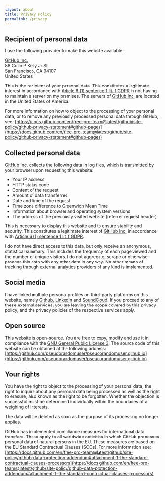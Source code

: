 ```yaml
---
layout: about
title: Privacy Policy
permalink: /privacy
---
```


## Recipient of personal data

I use the following provider to make this website available:

[GitHub Inc.](https://github.com/)\
88 Colin P Kelly Jr St\
San Francisco, CA 94107\
United States

This is the recipient of your personal data. This constitutes a legitimate interest in accordance with [Article 6 (1) sentence 1 lit. f GDPR](https://gdpr-info.eu/art-6-gdpr/) in not having to maintain a server on my premises. The servers of [GitHub Inc.](https://github.com/) are located in the United States of America.

For more information on how to object to the processing of your personal data, or to remove any previously processed personal data through GitHub, see: [https://docs.github.com/en/free-pro-team@latest/github/site-policy/github-privacy-statement#github-pages](https://docs.github.com/en/free-pro-team@latest/github/site-policy/github-privacy-statement#github-pages)

## Collected personal data

[GitHub Inc.](https://github.com/) collects the following data in log files, which is transmitted by your browser upon requesting this website:

* Your IP address
* HTTP status code
* Content of the request
* Amount of data transferred
* Date and time of the request
* Time zone difference to Greenwich Mean Time
* Information about browser and operating system versions
* The address of the previously visited website (referrer request header)

This is necessary to display this website and to ensure stability and security. This constitutes a legitimate interest of [GitHub Inc.](https://github.com/) in accordance with [Article 6 (1) sentence 1 lit. f GDPR](https://gdpr-info.eu/art-6-gdpr/).

I do not have direct access to this data, but only receive an anonymous, statistical summary. This includes the frequency of each page viewed and the number of unique visitors. I do not aggregate, scrape or otherwise process this data with any other data in any way. No other means of tracking through external analytics providers of any kind is implemented.

## Social media

I have linked multiple personal profiles on third-party platforms on this website, namely [Github](https://github.com), [LinkedIn](https://www.linkedin.com/) and [SoundCloud](https://soundcloud.com). If you proceed to any of these external services, you are leaving the scope covered by this privacy policy, and the privacy policies of the respective services apply.

## Open source

This website is open-source. You are free to copy, modify and use it in compliance with the [GNU General Public License 3](https://www.gnu.org/licenses/gpl-3.0.html). The source code of this website can be obtained at the following address: [https://github.com/pseudorandomuser/pseudorandomuser.github.io](https://github.com/pseudorandomuser/pseudorandomuser.github.io)

## Your rights

You have the right to object to the processing of your personal data, the right to inquire about any personal data being processed as well as the right to erasure, also known as the right to be forgotten. Whether the objection is successful must be determined individually within the boundaries of a weighing of interests.

The data will be deleted as soon as the purpose of its processing no longer applies.

GitHub has implemented compliance measures for international data transfers. These apply to all worldwide activities in which GitHub processes personal data of natural persons in the EU. These measures are based on the EU Standard Contractual Clauses (SCCs). For more information see: [https://docs.github.com/en/free-pro-team@latest/github/site-policy/github-data-protection-addendum#attachment-1–the-standard-contractual-clauses-processors](https://docs.github.com/en/free-pro-team@latest/github/site-policy/github-data-protection-addendum#attachment-1–the-standard-contractual-clauses-processors)
